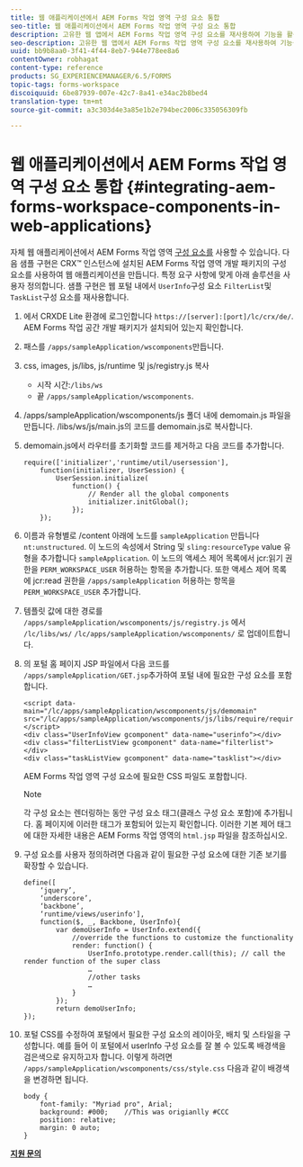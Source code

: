 ```yaml
---
title: 웹 애플리케이션에서 AEM Forms 작업 영역 구성 요소 통합
seo-title: 웹 애플리케이션에서 AEM Forms 작업 영역 구성 요소 통합
description: 고유한 웹 앱에서 AEM Forms 작업 영역 구성 요소를 재사용하여 기능을 활용하고 긴밀한 통합을 제공하는 방법을 살펴봅니다.
seo-description: 고유한 웹 앱에서 AEM Forms 작업 영역 구성 요소를 재사용하여 기능을 활용하고 긴밀한 통합을 제공하는 방법을 살펴봅니다.
uuid: bb9b8aa0-3f41-4f44-8eb7-944e778ee8a6
contentOwner: robhagat
content-type: reference
products: SG_EXPERIENCEMANAGER/6.5/FORMS
topic-tags: forms-workspace
discoiquuid: 6be87939-007e-42c7-8a41-e34ac2b8bed4
translation-type: tm+mt
source-git-commit: a3c303d4e3a85e1b2e794bec2006c335056309fb

---
```



# 웹 애플리케이션에서 AEM Forms 작업 영역 구성 요소 통합 {#integrating-aem-forms-workspace-components-in-web-applications}

자체 웹 애플리케이션에서 AEM Forms 작업 영역 [구성 요소를](/help/forms/using/description-reusable-components.md) 사용할 수 있습니다. 다음 샘플 구현은 CRX™ 인스턴스에 설치된 AEM Forms 작업 영역 개발 패키지의 구성 요소를 사용하여 웹 애플리케이션을 만듭니다. 특정 요구 사항에 맞게 아래 솔루션을 사용자 정의합니다. 샘플 구현은 웹 포털 내에서 `UserInfo`구성 요소 `FilterList`및 `TaskList`구성 요소를 재사용합니다.

1. 에서 CRXDE Lite 환경에 로그인합니다 `https://[server]:[port]/lc/crx/de/`. AEM Forms 작업 공간 개발 패키지가 설치되어 있는지 확인합니다.
1. 패스를 `/apps/sampleApplication/wscomponents`만듭니다.
1. css, images, js/libs, js/runtime 및 js/registry.js 복사

   * 시작 시간:`/libs/ws`
   * 끝 `/apps/sampleApplication/wscomponents`.

1. /apps/sampleApplication/wscomponents/js 폴더 내에 demomain.js 파일을 만듭니다. /libs/ws/js/main.js의 코드를 demomain.js로 복사합니다.
1. demomain.js에서 라우터를 초기화할 코드를 제거하고 다음 코드를 추가합니다.

   ```
   require(['initializer','runtime/util/usersession'],
       function(initializer, UserSession) {
           UserSession.initialize(
               function() {
                   // Render all the global components
                   initializer.initGlobal();
               });
       });
   ```

1. 이름과 유형별로 /content 아래에 노드를 `sampleApplication` 만듭니다 `nt:unstructured`. 이 노드의 속성에서 String 및 `sling:resourceType` value 유형을 추가합니다 `sampleApplication`. 이 노드의 액세스 제어 목록에서 jcr:읽기 권한을 `PERM_WORKSPACE_USER` 허용하는 항목을 추가합니다. 또한 액세스 제어 목록에 jcr:read 권한을 `/apps/sampleApplication` 허용하는 항목을 `PERM_WORKSPACE_USER` 추가합니다.
1. 템플릿 값에 대한 경로를 `/apps/sampleApplication/wscomponents/js/registry.js` 에서 `/lc/libs/ws/` `/lc/apps/sampleApplication/wscomponents/` 로 업데이트합니다.
1. 의 포털 홈 페이지 JSP 파일에서 다음 코드를 `/apps/sampleApplication/GET.jsp`추가하여 포털 내에 필요한 구성 요소를 포함합니다.

   ```as3
   <script data-main="/lc/apps/sampleApplication/wscomponents/js/demomain" src="/lc/apps/sampleApplication/wscomponents/js/libs/require/require.js"></script>
   <div class="UserInfoView gcomponent" data-name="userinfo"></div>
   <div class="filterListView gcomponent" data-name="filterlist"></div>
   <div class="taskListView gcomponent" data-name="tasklist"></div>
   ```

   AEM Forms 작업 영역 구성 요소에 필요한 CSS 파일도 포함합니다.

   >[!NOTE]
   >
   >각 구성 요소는 렌더링하는 동안 구성 요소 태그(클래스 구성 요소 포함)에 추가됩니다. 홈 페이지에 이러한 태그가 포함되어 있는지 확인합니다. 이러한 기본 제어 태그에 대한 자세한 내용은 AEM Forms 작업 영역의 `html.jsp` 파일을 참조하십시오.

1. 구성 요소를 사용자 정의하려면 다음과 같이 필요한 구성 요소에 대한 기존 보기를 확장할 수 있습니다.

   ```as3
   define([
       ‘jquery’,
       ‘underscore’,
       ‘backbone’,
       ‘runtime/views/userinfo'],
       function($, _, Backbone, UserInfo){
           var demoUserInfo = UserInfo.extend({
               //override the functions to customize the functionality
               render: function() {
                   UserInfo.prototype.render.call(this); // call the render function of the super class
                   …
                   //other tasks
                   …
               }
           });
           return demoUserInfo;
   });
   ```

1. 포털 CSS를 수정하여 포털에서 필요한 구성 요소의 레이아웃, 배치 및 스타일을 구성합니다. 예를 들어 이 포털에서 userInfo 구성 요소를 잘 볼 수 있도록 배경색을 검은색으로 유지하고자 합니다. 이렇게 하려면 `/apps/sampleApplication/wscomponents/css/style.css` 다음과 같이 배경색을 변경하면 됩니다.

   ```as3
   body {
       font-family: "Myriad pro", Arial;
       background: #000;    //This was origianlly #CCC
       position: relative;
       margin: 0 auto;
   }
   ```

**[지원 문의](https://www.adobe.com/account/sign-in.supportportal.html)**
